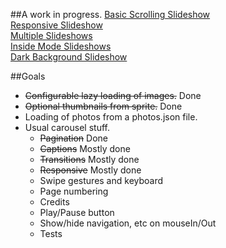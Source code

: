 

##A work in progress. 
[Basic Scrolling Slideshow](http://mallocs.github.io/mmi-slideshow/demos/scroll.html)   
[Responsive Slideshow](http://mallocs.github.io/mmi-slideshow/demos/responsive.html)   
[Multiple Slideshows](http://mallocs.github.io/mmi-slideshow/demos/multiple-slideshows.html)   
[Inside Mode Slideshows](http://mallocs.github.io/mmi-slideshow/demos/inside-layout.html)   
[Dark Background Slideshow](http://mallocs.github.io/mmi-slideshow/demos/dark.html)   

##Goals
  * ~~Configurable lazy loading of images.~~ Done
  * ~~Optional thumbnails from sprite.~~ Done
  * Loading of photos from a photos.json file.
  * Usual carousel stuff.
    * ~~Pagination~~ Done
    * ~~Captions~~ Mostly done
    * ~~Transitions~~ Mostly done
    * ~~Responsive~~ Mostly done
    * Swipe gestures and keyboard
    * Page numbering
    * Credits
    * Play/Pause button
    * Show/hide navigation, etc on mouseIn/Out
    * Tests
